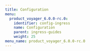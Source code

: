 ```yaml
---
title: Configuration
menu:
  product_voyager_6.0.0-rc.0:
    identifier: config-ingress
    name: Configuration
    parent: ingress-guides
    weight: 25
menu_name: product_voyager_6.0.0-rc.0
---
```

